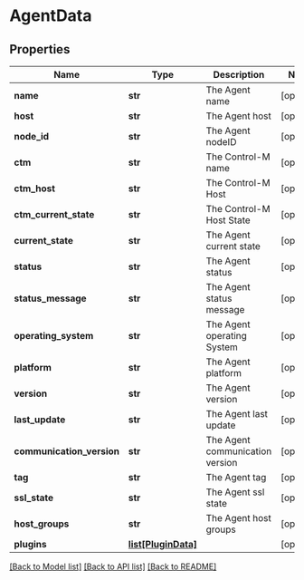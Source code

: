 # AgentData

## Properties
Name | Type | Description | Notes
------------ | ------------- | ------------- | -------------
**name** | **str** | The Agent name | [optional] 
**host** | **str** | The Agent host | [optional] 
**node_id** | **str** | The Agent nodeID | [optional] 
**ctm** | **str** | The Control-M name | [optional] 
**ctm_host** | **str** | The Control-M Host | [optional] 
**ctm_current_state** | **str** | The Control-M Host State | [optional] 
**current_state** | **str** | The Agent current state | [optional] 
**status** | **str** | The Agent status | [optional] 
**status_message** | **str** | The Agent status message | [optional] 
**operating_system** | **str** | The Agent operating System | [optional] 
**platform** | **str** | The Agent platform | [optional] 
**version** | **str** | The Agent version | [optional] 
**last_update** | **str** | The Agent last update | [optional] 
**communication_version** | **str** | The Agent communication version | [optional] 
**tag** | **str** | The Agent tag | [optional] 
**ssl_state** | **str** | The Agent ssl state | [optional] 
**host_groups** | **str** | The Agent host groups | [optional] 
**plugins** | [**list[PluginData]**](PluginData.md) |  | [optional] 

[[Back to Model list]](../README.md#documentation-for-models) [[Back to API list]](../README.md#documentation-for-api-endpoints) [[Back to README]](../README.md)



